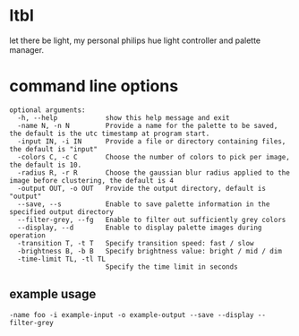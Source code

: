 # ltbl
let there be light, my personal philips hue light controller and palette manager.

# command line options

```
optional arguments:
  -h, --help            show this help message and exit
  -name N, -n N         Provide a name for the palette to be saved, the default is the utc timestamp at program start.
  -input IN, -i IN      Provide a file or directory containing files, the default is "input"
  -colors C, -c C       Choose the number of colors to pick per image, the default is 10.
  -radius R, -r R       Choose the gaussian blur radius applied to the image before clustering, the default is 4
  -output OUT, -o OUT   Provide the output directory, default is "output"
  --save, --s           Enable to save palette information in the specified output directory
  --filter-grey, --fg   Enable to filter out sufficiently grey colors
  --display, --d        Enable to display palette images during operation
  -transition T, -t T   Specify transition speed: fast / slow
  -brightness B, -b B   Specify brightness value: bright / mid / dim
  -time-limit TL, -tl TL
                        Specify the time limit in seconds
```

## example usage
`-name foo -i example-input -o example-output --save --display --filter-grey`
